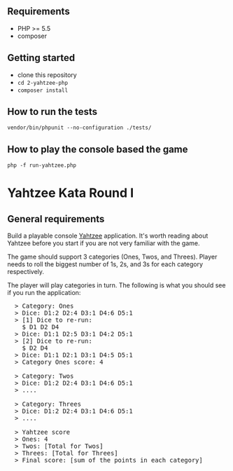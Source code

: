## Requirements
- PHP >= 5.5
- composer

## Getting started
- clone this repository
- ```cd 2-yahtzee-php```
- ```composer install```

## How to run the tests
```
vendor/bin/phpunit --no-configuration ./tests/
```

## How to play the console based the game
```
php -f run-yahtzee.php
```

Yahtzee Kata Round I
============

## General requirements

Build a playable console [Yahtzee](https://en.wikipedia.org/wiki/Yahtzee) application. It's worth reading about Yahtzee before you start if you are not very familiar with the game.

The game should support 3 categories (Ones, Twos, and Threes). Player needs to roll the biggest number of 1s, 2s, and 3s
 for each category respectively.

The player will play categories in turn. The following is what you should see if you run the application:

<pre>
  > Category: Ones
  > Dice: D1:2 D2:4 D3:1 D4:6 D5:1
  > [1] Dice to re-run:
    $ D1 D2 D4
  > Dice: D1:1 D2:5 D3:1 D4:2 D5:1
  > [2] Dice to re-run:
    $ D2 D4
  > Dice: D1:1 D2:1 D3:1 D4:5 D5:1
  > Category Ones score: 4

  > Category: Twos
  > Dice: D1:2 D2:4 D3:1 D4:6 D5:1
  > ....

  > Category: Threes
  > Dice: D1:2 D2:4 D3:1 D4:6 D5:1
  > ....

  > Yahtzee score
  > Ones: 4
  > Twos: [Total for Twos]
  > Threes: [Total for Threes]
  > Final score: [sum of the points in each category]
</pre>